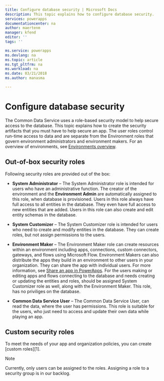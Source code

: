 ```yaml
---
title: Configure database security | Microsoft Docs
description: This topic explains how to configure database security.
services: powerapps
documentationcenter: na
author: maertenm
manager: kfend
editor: ''
tags: ''

ms.service: powerapps
ms.devlang: na
ms.topic: article
ms.tgt_pltfrm: na
ms.workload: na
ms.date: 03/21/2018
ms.author: manasma

---
```

# Configure database security
The Common Data Service uses a role-based security model to help secure access to the database. This topic explains how to create the security artifacts that you must have to help secure an app. The user roles control run-time access to data and are separate from the Environment roles that govern environment administrators and environment makers. For an overview of environments, see [Environments overview](environments-overview.md).

## Out-of-box security roles
Following security roles are provided out of the box:

* **System Administrator** – The System Administrator role is intended for users who have an administrative function. The creator of the environment and the **Environment Admin** are automatically assigned to this role, when database is provisioned. Users in this role always have full access to all entities in the database. They even have full access to new entities that are added. Users in this role can also create and edit entity schemas in the database. 

* **System Customizer** – The System Customizer role is intended for users who need to create and modify entities in the database. They can create roles, but not assign permissions to the users. 

* **Environment Maker** – The Environment Maker role can create resources within an environment including apps, connections, custom connectors, gateways, and flows using Microsoft Flow. Environment Makers can also distribute the apps they build in an environment to other users in your organization. They can share the app with individual users. For more information, see [Share an app in PowerApps](../maker/canvas-apps/share-app.md). For the users making or editing apps and flows connecting to the database and needs creating or updating the entities and roles, should be assigned System Customizer role as well, along with the Environment Maker. This role, has no priviliges on the database.

* **Common Data Service User** – The Common Data Service User, can read the data, where the user has permissions. This role is suitable for the users, who just need to access and update their own data while playing an app. 

## Custom security roles
To meet the needs of your app and organization policies, you can create [custom roles][1].


> [!NOTE]
> Currently, only users can be assigned to the roles. Assigning a role to a security group is in our backlog.






